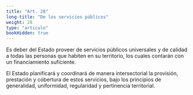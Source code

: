 ```yaml
---
title: "Art. 28"
long-title: "De los servicios públicos"
weight: 28
type: "articulo"
bookHidden: true
---
```

Es deber del Estado proveer de servicios públicos universales y de calidad a todas las personas que habiten en su territorio, los cuales contarán con un financiamiento suficiente.
 
El Estado planificará y coordinará de manera intersectorial la provisión, prestación y cobertura de estos servicios, bajo los principios de generalidad, uniformidad, regularidad y pertinencia territorial.
